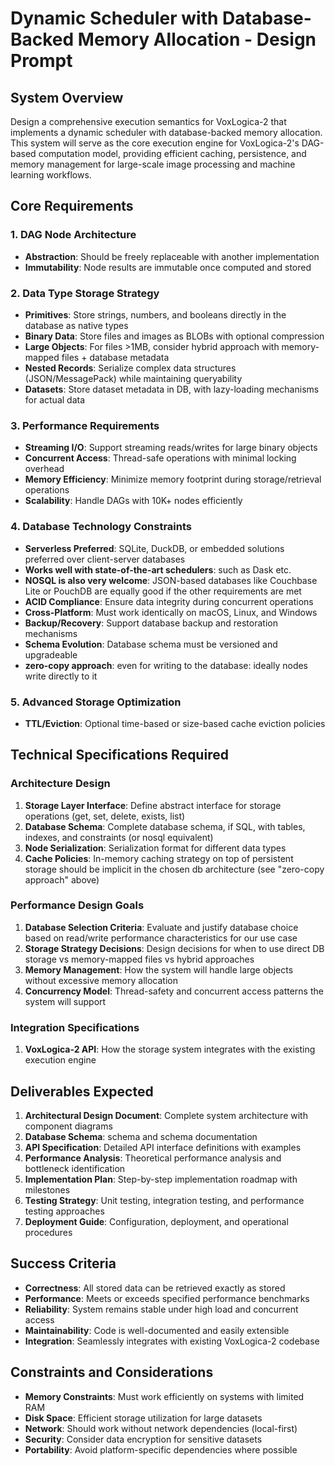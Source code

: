 # Dynamic Scheduler with Database-Backed Memory Allocation - Design Prompt

## System Overview

Design a comprehensive execution semantics for VoxLogica-2 that implements a dynamic scheduler with database-backed memory allocation. This system will serve as the core execution engine for VoxLogica-2's DAG-based computation model, providing efficient caching, persistence, and memory management for large-scale image processing and machine learning workflows.

## Core Requirements

### 1. DAG Node Architecture
- **Abstraction**: Should be freely replaceable with another implementation
- **Immutability**: Node results are immutable once computed and stored

### 2. Data Type Storage Strategy
- **Primitives**: Store strings, numbers, and booleans directly in the database as native types
- **Binary Data**: Store files and images as BLOBs with optional compression
- **Large Objects**: For files >1MB, consider hybrid approach with memory-mapped files + database metadata
- **Nested Records**: Serialize complex data structures (JSON/MessagePack) while maintaining queryability
- **Datasets**: Store dataset metadata in DB, with lazy-loading mechanisms for actual data

### 3. Performance Requirements
- **Streaming I/O**: Support streaming reads/writes for large binary objects
- **Concurrent Access**: Thread-safe operations with minimal locking overhead
- **Memory Efficiency**: Minimize memory footprint during storage/retrieval operations
- **Scalability**: Handle DAGs with 10K+ nodes efficiently

### 4. Database Technology Constraints
- **Serverless Preferred**: SQLite, DuckDB, or embedded solutions preferred over client-server databases
- **Works well with state-of-the-art schedulers**: such as Dask etc.
- **NOSQL is also very welcome**: JSON-based databases like Couchbase Lite or PouchDB are equally good if the other requirements are met
- **ACID Compliance**: Ensure data integrity during concurrent operations
- **Cross-Platform**: Must work identically on macOS, Linux, and Windows
- **Backup/Recovery**: Support database backup and restoration mechanisms
- **Schema Evolution**: Database schema must be versioned and upgradeable
- **zero-copy approach**: even for writing to the database: ideally nodes write directly to it

### 5. Advanced Storage Optimization
- **TTL/Eviction**: Optional time-based or size-based cache eviction policies

## Technical Specifications Required

### Architecture Design
1. **Storage Layer Interface**: Define abstract interface for storage operations (get, set, delete, exists, list)
2. **Database Schema**: Complete database schema, if SQL, with tables, indexes, and constraints (or nosql equivalent)
3. **Node Serialization**: Serialization format for different data types
4. **Cache Policies**: In-memory caching strategy on top of persistent storage should be implicit in the chosen db architecture (see "zero-copy approach" above)

### Performance Design Goals
1. **Database Selection Criteria**: Evaluate and justify database choice based on read/write performance characteristics for our use case
2. **Storage Strategy Decisions**: Design decisions for when to use direct DB storage vs memory-mapped files vs hybrid approaches
3. **Memory Management**: How the system will handle large objects without excessive memory allocation
4. **Concurrency Model**: Thread-safety and concurrent access patterns the system will support

### Integration Specifications
1. **VoxLogica-2 API**: How the storage system integrates with the existing execution engine


## Deliverables Expected

1. **Architectural Design Document**: Complete system architecture with component diagrams
2. **Database Schema**: schema and schema documentation
3. **API Specification**: Detailed API interface definitions with examples
4. **Performance Analysis**: Theoretical performance analysis and bottleneck identification
5. **Implementation Plan**: Step-by-step implementation roadmap with milestones
6. **Testing Strategy**: Unit testing, integration testing, and performance testing approaches
7. **Deployment Guide**: Configuration, deployment, and operational procedures

## Success Criteria

- **Correctness**: All stored data can be retrieved exactly as stored
- **Performance**: Meets or exceeds specified performance benchmarks
- **Reliability**: System remains stable under high load and concurrent access
- **Maintainability**: Code is well-documented and easily extensible
- **Integration**: Seamlessly integrates with existing VoxLogica-2 codebase

## Constraints and Considerations

- **Memory Constraints**: Must work efficiently on systems with limited RAM
- **Disk Space**: Efficient storage utilization for large datasets
- **Network**: Should work without network dependencies (local-first)
- **Security**: Consider data encryption for sensitive datasets
- **Portability**: Avoid platform-specific dependencies where possible 



